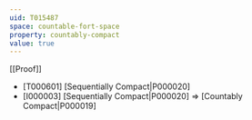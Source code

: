 ```yaml
---
uid: T015487
space: countable-fort-space
property: countably-compact
value: true
---
```

[[Proof]]

* [T000601] [Sequentially Compact|P000020]
* [I000003] [Sequentially Compact|P000020] => [Countably Compact|P000019]

